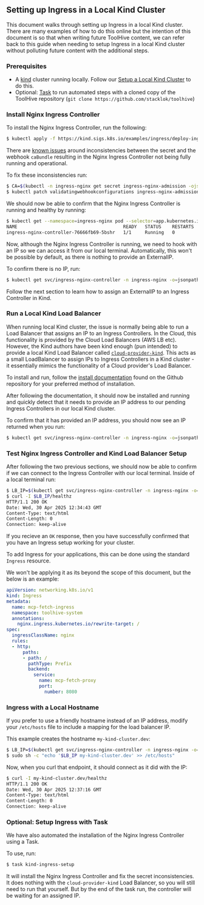 ## Setting up Ingress in a Local Kind Cluster

This document walks through setting up Ingress in a local Kind cluster. There are many examples of how to do this online but the intention of this document is so that when writing future ToolHive content, we can refer back to this guide when needing to setup Ingress in a local Kind cluster without polluting future content with the additional steps.

### Prerequisites

- A [kind](https://kind.sigs.k8s.io/) cluster running locally. Follow our [Setup a Local Kind Cluster](./setup-kind-cluster.md) to do this.
- Optional: [Task](https://taskfile.dev/installation/) to run automated steps with a cloned copy of the ToolHive repository
  (`git clone https://github.com/stacklok/toolhive`)

### Install Nginx Ingress Controller

To install the Nginx Ingress Controller, run the following:

```bash
$ kubectl apply -f https://kind.sigs.k8s.io/examples/ingress/deploy-ingress-nginx.yaml
```

There are [known issues](https://github.com/kubernetes/ingress-nginx/issues/5968#issuecomment-849772666) around inconsistencies between the secret and the webhook `caBundle` resulting in the Nginx Ingress Controller not being fully running and operational.

To fix these inconsistencies run:

```bash
$ CA=$(kubectl -n ingress-nginx get secret ingress-nginx-admission -ojsonpath='{.data.ca}')
$ kubectl patch validatingwebhookconfigurations ingress-nginx-admission --type='json' --patch='[{"op":"add","path":"/webhooks/0/clientConfig/caBundle","value":"'$CA'"}]'
```

We should now be able to confirm that the Nginx Ingress Controller is running and healthy by running:

```bash
$ kubectl get --namespace=ingress-nginx pod --selector=app.kubernetes.io/instance=ingress-nginx,app.kubernetes.io/component=controller
NAME                                       READY   STATUS    RESTARTS   AGE
ingress-nginx-controller-76666fb69-5bshr   1/1     Running   0          2m41s
```

Now, although the Nginx Ingress Controller is running, we need to hook with an IP so we can access it from our local terminal. Automatically, this won't be possible by default, as there is nothing to provide an ExternalIP.

To confirm there is no IP, run:

```bash
$ kubectl get svc/ingress-nginx-controller -n ingress-nginx -o=jsonpath='{.status.loadBalancer.ingress[0].ip}'
```

Follow the next section to learn how to assign an ExternalIP to an Ingress Controller in Kind.

### Run a Local Kind Load Balancer

When running local Kind cluster, the issue is normally being able to run a Load Balancer that assigns an IP to an Ingress Controllers. In the Cloud, this functionality is provided by the Cloud Load Balancers (AWS LB etc). However, the Kind authors have been kind enough (pun intended) to provide a local Kind Load Balancer called [`cloud-provider-kind`](https://github.com/kubernetes-sigs/cloud-provider-kind). This acts as a small LoadBalancer to assign IPs to Ingress Controllers in a Kind cluster - it essentially mimics the functionality of a Cloud provider's Load Balancer.

To install and run, follow the [install documentation](https://github.com/kubernetes-sigs/cloud-provider-kind?tab=readme-ov-file#install) found on the Github repository for your preferred method of installation.

After following the documentation, it should now be installed and running and quickly detect that it needs to provide an IP address to our pending Ingress Controllers in our local Kind cluster.

To confirm that it has provided an IP address, you should now see an IP returned when you run:

```bash
$ kubectl get svc/ingress-nginx-controller -n ingress-nginx -o=jsonpath='{.status.loadBalancer.ingress[0].ip}'
```

### Test Nginx Ingress Controller and Kind Load Balancer Setup

After following the two previous sections, we should now be able to confirm if we can connect to the Ingress Controller with our local terminal. Inside of a local terminal run:

```bash
$ LB_IP=$(kubectl get svc/ingress-nginx-controller -n ingress-nginx -o=jsonpath='{.status.loadBalancer.ingress[0].ip}')
$ curl -I $LB_IP/healthz
HTTP/1.1 200 OK
Date: Wed, 30 Apr 2025 12:34:43 GMT
Content-Type: text/html
Content-Length: 0
Connection: keep-alive
```

If you recieve an `OK` response, then you have successfully confirmed that you have an Ingress setup working for your cluster. 

To add Ingress for your applications, this can be done using the standard `Ingress` resource.

We won't be applying it as its beyond the scope of this document, but the below is an example:

```yaml
apiVersion: networking.k8s.io/v1
kind: Ingress
metadata:
  name: mcp-fetch-ingress
  namespace: toolhive-system
  annotations:
    nginx.ingress.kubernetes.io/rewrite-target: /
spec:
  ingressClassName: nginx
  rules:
  - http:
      paths:
      - path: /
        pathType: Prefix
        backend:
          service:
            name: mcp-fetch-proxy
            port:
              number: 8080
```

### Ingress with a Local Hostname

If you prefer to use a friendly hostname instead of an IP address, modify your `/etc/hosts` file to include a mapping for the load balancer IP.

This example creates the hostname `my-kind-cluster.dev`:

```bash
$ LB_IP=$(kubectl get svc/ingress-nginx-controller -n ingress-nginx -o=jsonpath='{.status.loadBalancer.ingress[0].ip}')
$ sudo sh -c "echo '$LB_IP my-kind-cluster.dev' >> /etc/hosts"
```

Now, when you curl that endpoint, it should connect as it did with the IP:

```bash
$ curl -I my-kind-cluster.dev/healthz
HTTP/1.1 200 OK
Date: Wed, 30 Apr 2025 12:37:16 GMT
Content-Type: text/html
Content-Length: 0
Connection: keep-alive
```

### Optional: Setup Ingress with Task

We have also automated the installation of the Nginx Ingress Controller using a Task. 

To use, run:

```bash
$ task kind-ingress-setup
```

It will install the Nginx Ingress Controller and fix the secret inconsistencies. It does nothing with the `cloud-provider-kind` Load Balancer, so you will still need to run that yourself. But by the end of the task run, the controller will be waiting for an assigned IP.